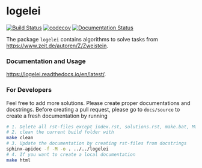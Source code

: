 # logelei
[![Build Status](https://travis-ci.org/PanchoVarallo/logelei.svg?branch=master)](https://travis-ci.org/PanchoVarallo/logelei)
[![codecov](https://codecov.io/gh/PanchoVarallo/logelei/branch/master/graph/badge.svg)](https://codecov.io/gh/PanchoVarallo/logelei)
[![Documentation Status](https://readthedocs.org/projects/logelei/badge/?version=latest)](https://logelei.readthedocs.io/en/latest/?badge=latest)

The package `logelei` contains algorithms to solve tasks from https://www.zeit.de/autoren/Z/Zweistein.

### Documentation and Usage
https://logelei.readthedocs.io/en/latest/. 

### For Developers
Feel free to add more solutions. Please create proper documentations and docstrings. Before creating a pull request, please go to `docs/source` to create a fresh documentation by running
```sh
# 1. Delete all rst-files except index.rst, solutions.rst, make.bat, Makefile
# 2. clean the current build folder with
make clean
# 3. Update the documentation by creating rst-files from docstrings
sphinx-apidoc -f -M -o . ../../logelei
# 4. If you want to create a local documentation
make html
```